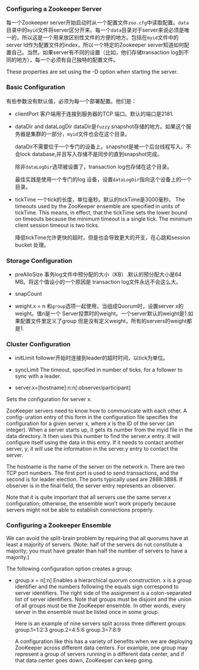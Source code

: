### Configuring a Zookeeper Server
每一个Zookeeper server开始启动时从一个配置文件`zoo.cfg`中读取配置。`data`目录中的`myid`文件将server区分开来。每一个`data`目录对于server来说必须是唯一的，所以这是一个用来放区别性文件的方便的地方。包括在`myid`文件中的server Id作为配置文件的index，所以一个特定的Zookeeper server知道如何配置自己。当然，如果server有不同的设置（比如，他们存储transaction log到不同的地方），每一个必须有自己独特的配置文件。

These properties are set using the -D option when starting the server.

### Basic Configuration
有些参数没有默认值，必须为每一个部署配置。他们是：

+ clientPort
   客户端用于连接到服务器的TCP 端口。默认的端口是2181.

+ dataDir and dataLogDir
   dataDir是`fuzzy` snapshot存储的地方。如果这个服务器是集群的一部分，`myid`文件也会在这个目录。

   dataDir不需要位于一个专门的设备上。snapshot是被一个后台线程写入，不会lock database,并且写入存储不是同步的直到snapshot完成。

   除非`dataLogDir`选项被设置了，transaction log也存储在这个目录。

   最佳实践是使用一个专门的log 设备，设置`dataLogDir`指向这个设备上的一个目录。

+ tickTime
    一个tick的长度，单位毫秒。默认的tickTime是3000毫秒。
    The timeouts used by the ZooKeeper ensemble are specified in units of tickTime. This means, in effect, that the tickTime sets the lower bound on timeouts because the minimum timeout is a single tick. The minimum client session timeout is two ticks.

    降低tickTime允许更快的超时，但是也会导致更大的开支，在心跳和session bucket 处理。     

### Storage Configuration
+ preAlloSize
    事务log文件中预分配的大小（KB）.默认的预分配大小是64 MB。将这个值设小的一个原因是
    transaction log文件永远不会这么大。

+ snapCount

+ weight.x = n
和`group`选项一起使用，当组成Quorum时，设置server x的weight。值n是一个
Server投票时的weight。一个server默认的weight是1.如果配置文件里定义了group
但是没有定义weight，所有的servers的weight都是1.


### Cluster Configuration
+ initLimit
follower开始时连接到leader的超时时间，以tick为单位。

+ syncLimit
The timeout, specified in number of ticks, for a follower to sync with a leader.

+ server.x=[hostname]:n:n[:observer/participant]

Sets the configuration for server x.

ZooKeeper servers need to know how to communicate with each other. A config‐ uration entry of this form in the configuration file specifies the configuration for a given server x, where x is the ID of the server (an integer). When a server starts up, it gets its number from the myid file in the data directory. It then uses this number to find the server.x entry. It will configure itself using the data in this entry. If it needs to contact another server, y, it will use the information in the server.y entry to contact the server.

The hostname is the name of the server on the network n. There are two TCP port numbers. The first port is used to send transactions, and the second is for leader election. The ports typically used are 2888:3888. If observer is in the final field, the server entry represents an observer.

Note that it is quite important that all servers use the same server.x configuration; otherwise, the ensemble won’t work properly because servers might not be able to establish connections properly.


### Configuring a Zookeeper Ensemble
We can avoid the split-brain problem by requiring that all quorums have at least a majority of servers. (Note: half of the servers do not constitute a majority; you must have greater than half the number of servers to have a majority.)

The following configuration option creates a group:

+ group.x = n[:n]
    Enables a hierarchical quorum construction. x is a group identifier and the numbers following the equals sign correspond to server identifiers. The right side of the assignment is a colon-separated list of server identifiers. Note that groups must be disjoint and the union of all groups must be the ZooKeeper ensemble. In other words, every server in the ensemble must be listed once in some group.

    Here is an example of nine servers split across three different groups:
    group.1=1:2:3
    group.2=4:5:6
    group.3=7:8:9

    A configuration like this has a variety of benefits when we are deploying ZooKeeper across different data centers. For example, one group may represent a group of servers running in a different data center, and if that data center goes down, ZooKeeper can keep going.
